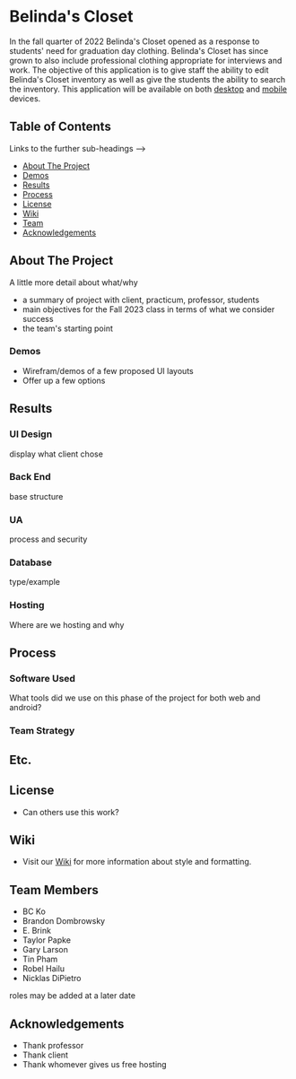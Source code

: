 # Belinda's Closet
<!-- Brief description of the project with the inclusion of a mention about the android and web app aspect. -->
In the fall quarter of 2022 Belinda's Closet opened as a response to students' need for graduation day clothing. Belinda's Closet has since grown to also include professional clothing appropriate for interviews and work. The objective of this application is to give staff the ability to edit Belinda's Closet inventory as well as give the students the ability to search the inventory. This application will be available on both [desktop](https://github.com/SeattleColleges/belindas-closet-nextjs) and [mobile](https://github.com/SeattleColleges/belindas-closet-android) devices.
 
## Table of Contents
Links to the further sub-headings --> 
- [About The Project](#about-the-project)
- [Demos](#demos)
- [Results](#results)
- [Process](#process)
- [License](#license)
- [Wiki](#wiki)
- [Team](#team-members)
- [Acknowledgements](#acknowledgements)
 
## About The Project
A little more detail about what/why 
- a summary of project with client, practicum, professor, students 
- main objectives for the Fall 2023 class in terms of what we consider success
- the team's starting point
 
### Demos
- Wirefram/demos of a few proposed UI layouts
- Offer up a few options
 
## Results
### UI Design 
display what client chose 
 
### Back End
base structure
 
### UA
process and security
 
### Database
type/example
 
### Hosting
Where are we hosting and why
 
## Process
### Software Used
What tools did we use on this phase of the project for both web and android?

### Team Strategy

## Etc.
 
## License
- Can others use this work?
 
## Wiki
- Visit our [Wiki](https://github.com/SeattleColleges/belindas-closet/wiki) for more information about style and formatting.
 
## Team Members
- BC Ko 
- Brandon Dombrowsky 
- E. Brink 
- Taylor Papke
- Gary Larson
- Tin Pham
- Robel Hailu
- Nicklas DiPietro

roles may be added at a later date
 
## Acknowledgements
- Thank professor
- Thank client
- Thank whomever gives us free hosting